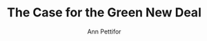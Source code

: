 ---
title: "The Case for the Green New Deal"
author: "Ann Pettifor"
isbn: "1788738152"
isbn13: "9781788738156"
rating: "4"
publisher: "Verso"
pages: "208"
publishYear: "2019"
read: "2020"
goodreads_id: "50154780"
language: "en"
---